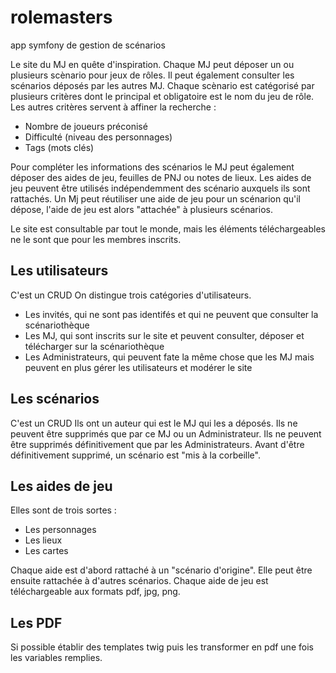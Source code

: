 # rolemasters
app symfony de gestion de scénarios

Le site du MJ en quête d'inspiration.
Chaque MJ peut déposer un ou plusieurs scènario pour jeux de rôles. Il peut également consulter les scénarios déposés par les autres MJ.
Chaque scènario est catégorisé par plusieurs critères dont le principal et obligatoire est le nom du jeu de rôle.
Les autres critères servent à affiner la recherche :
  - Nombre de joueurs préconisé
  - Difficulté (niveau des personnages)
  - Tags (mots clés)

Pour compléter les informations des scénarios le MJ peut également déposer des aides de jeu, feuilles de PNJ ou notes de lieux. 
Les aides de jeu peuvent être utilisés indépendemment des scénario auxquels ils sont rattachés.
Un Mj peut réutiliser une aide de jeu pour un scénarion qu'il dépose, l'aide de jeu est alors "attachée" à plusieurs scénarios.

Le site est consultable par tout le monde, mais les éléments téléchargeables ne le sont que pour les membres inscrits.

## Les utilisateurs
C'est un CRUD
On distingue trois catégories d'utilisateurs. 
  - Les invités, qui ne sont pas identifés et qui ne peuvent que consulter la scénariothèque
  - Les MJ, qui sont inscrits sur le site et peuvent consulter, déposer et télécharger sur la scénariothèque
  - Les Administrateurs, qui peuvent fate la même chose que les MJ mais peuvent en plus gérer les utilisateurs et modérer le site

## Les scénarios
C'est un CRUD
Ils ont un auteur qui est le MJ qui les a déposés. Ils ne peuvent être supprimés que par ce MJ ou un Administrateur.
Ils ne peuvent être supprimés définitivement que par les Administrateurs. Avant d'être définitivement supprimé, un scénario est "mis à la corbeille".

## Les aides de jeu
Elles sont de trois sortes :
  - Les personnages
  - Les lieux
  - Les cartes

Chaque aide est d'abord rattaché à un "scénario d'origine". Elle peut être ensuite rattachée à d'autres scénarios.
Chaque aide de jeu est téléchargeable aux formats pdf, jpg, png.

## Les PDF
Si possible établir des templates twig puis les transformer en pdf une fois les variables remplies.
